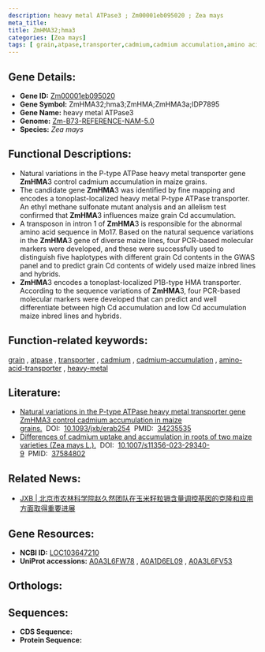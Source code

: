 ```yaml
---
description: heavy metal ATPase3 ; Zm00001eb095020 ; Zea mays
meta_title:
title: ZmHMA32;hma3
categories: [Zea mays]
tags: [ grain,atpase,transporter,cadmium,cadmium accumulation,amino acid transporter,heavy metal ]
---
```


## Gene Details:
- **Gene ID:**	[Zm00001eb095020](https://www.maizegdb.org/gene_center/gene/Zm00001eb095020)
- **Gene Symbol:** ZmHMA32;hma3;ZmHMA;ZmHMA3a;IDP7895
- **Gene Name:** heavy metal ATPase3
- **Genome:** [Zm-B73-REFERENCE-NAM-5.0](https://www.maizegdb.org/genome/assembly/Zm-B73-REFERENCE-NAM-5.0)
- **Species:** *Zea mays*

## Functional Descriptions:
   - Natural variations in the P-type ATPase heavy metal transporter gene **ZmHMA**3 control cadmium accumulation in maize grains.
   - The candidate gene **ZmHMA**3 was identified by fine mapping and encodes a tonoplast-localized heavy metal P-type ATPase transporter. An ethyl methane sulfonate mutant analysis and an allelism test confirmed that **ZmHMA**3 influences maize grain Cd accumulation.
   - A transposon in intron 1 of **ZmHMA**3 is responsible for the abnormal amino acid sequence in Mo17. Based on the natural sequence variations in the **ZmHMA**3 gene of diverse maize lines, four PCR-based molecular markers were developed, and these were successfully used to distinguish five haplotypes with different grain Cd contents in the GWAS panel and to predict grain Cd contents of widely used maize inbred lines and hybrids.
   - **ZmHMA**3 encodes a tonoplast-localized P1B-type HMA transporter. According to the sequence variations of **ZmHMA**3, four PCR-based molecular markers were developed that can predict and well differentiate between high Cd accumulation and low Cd accumulation maize inbred lines and hybrids.

## Function-related keywords:
[grain](/tags/grain/)&nbsp;,&nbsp;[atpase](/tags/atpase/)&nbsp;,&nbsp;[transporter](/tags/transporter/)&nbsp;,&nbsp;[cadmium](/tags/cadmium/)&nbsp;,&nbsp;[cadmium-accumulation](/tags/cadmium-accumulation/)&nbsp;,&nbsp;[amino-acid-transporter](/tags/amino-acid-transporter/)&nbsp;,&nbsp;[heavy-metal](/tags/heavy-metal/)

## Literature:
   - [Natural variations in the P-type ATPase heavy metal transporter gene ZmHMA3 control cadmium accumulation in maize grains.]( https://academic.oup.com/jxb/article/72/18/6230/6291825?login=true)&nbsp;&nbsp;DOI:&nbsp;&nbsp;[10.1093/jxb/erab254](https://academic.oup.com/jxb/article/72/18/6230/6291825?login=true)&nbsp;&nbsp;PMID:&nbsp;&nbsp;[34235535](https://pubmed.ncbi.nlm.nih.gov/34235535/)
   - [Differences of cadmium uptake and accumulation in roots of two maize varieties (Zea mays L.).]( https://link.springer.com/article/10.1007/s11356-023-29340-9)&nbsp;&nbsp;DOI:&nbsp;&nbsp;[10.1007/s11356-023-29340-9](https://link.springer.com/article/10.1007/s11356-023-29340-9)&nbsp;&nbsp;PMID:&nbsp;&nbsp;[37584802](https://pubmed.ncbi.nlm.nih.gov/37584802/)

## Related News:
   - [JXB | 北京市农林科学院赵久然团队在玉米籽粒镉含量调控基因的克隆和应用方面取得重要进展](https://mp.weixin.qq.com/s?__biz=Mzg3MDEwNDEyMg==&mid=2247511676&idx=1&sn=495d98d5d7567a68e53771a3f0242ba6&chksm=ce900329f9e78a3f0a532d72adcd6d5088487022707dfd3e5de6c824895a81382ef6eb8cdd15&scene=27#wechat_redirect)

## Gene Resources:
- **NCBI ID:** [LOC103647210](https://www.ncbi.nlm.nih.gov/gene/?term=LOC103647210)
- **UniProt accessions:** [A0A3L6FW78](https://www.uniprot.org/uniprotkb/A0A3L6FW78/entry)&nbsp;,&nbsp;[A0A1D6EL09](https://www.uniprot.org/uniprotkb/A0A1D6EL09/entry)&nbsp;,&nbsp;[A0A3L6FV53](https://www.uniprot.org/uniprotkb/A0A3L6FV53/entry)

## Orthologs:

## Sequences:
- **CDS Sequence:**
- **Protein Sequence:**
